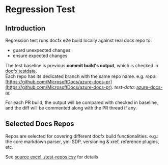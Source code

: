 # Regression Test

## Introduction

Regression test runs docfx e2e build locally against real docs repo to:
- guard unexpected changes
- ensure expected changes

The test baseline is previous **commit build's output**, which is checked in [docfx.testdata](https://ceapex.visualstudio.com/Engineering/_git/docfx.testdata).  
Each repo has its dedicated branch with the same repo name. e.g. *repo*: [https://github.com/MicrosoftDocs/azure-docs-pr](https://github.com/MicrosoftDocs/azure-docs-pr). *test-data*: [azure-docs-pr](https://ceapex.visualstudio.com/Engineering/_git/docfx.testdata?path=%2F&version=GBazure-docs-pr&_a=contents)

For each PR build, the output will be compared with checked in baseline, and the diff will be commented along with the PR thread if any.

## Selected Docs Repos
Repos are selected for covering different docfx build functionalities. e.g.: the core markdown parser, yml SDP, versioning & xref, reference plugins, etc.

See [source excel ./test-repos.csv](./test-repos.csv) for details